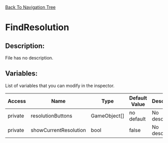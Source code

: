 [Back To Navigation Tree](https://wesleywh.github.io/GameDevRepo/docs/navigation.html)
# FindResolution

## Description:
File has no description.

## Variables:
List of variables that you can modify in the inspector.

|Access|Name|Type|Default Value|Description|
|---|---|---|---|---|
|private|resolutionButtons|GameObject[]|no default|No description.|
|private|showCurrentResolution|bool|false|No description.|
